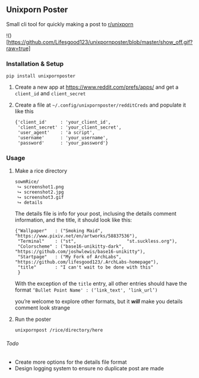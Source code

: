 ## Unixporn Poster

Small cli tool for quickly making a post to [r/unixporn](https://reddit.com/r/unixporn)

!()[https://github.com/Lifesgood123/unixpornposter/blob/master/show_off.gif?raw=true]

### Installation & Setup

```shell
pip install unixpornposter
```

1. Create a new app at https://www.reddit.com/prefs/apps/ and get a `client_id` and `client_secret`

1. Create a file at `~/.config/unixpornposter/redditCreds` and populate it like this 

   ```python3
   {'client_id'     : 'your_client_id',
    'client_secret' : 'your_client_secret',
    'user_agent'    : 'a script',
    'username'      : 'your_username',
    'password'      : 'your_password'}
   ```

### Usage 

1. Make a rice directory

   ```
   sowmRice/
    ⮡ screenshot1.png
    ⮡ screenshot2.jpg
    ⮡ screenshot3.gif
    ⮡ details
   ```

   The details file is info for your post, inclusing the details comment information, and the title, it should look like this: 

   ```python3
   {"Wallpaper"   : ("Smoking Maid",         "https://www.pixiv.net/en/artworks/58837536"),
    "Terminal"    : ("st",                   "st.suckless.org"),
    "Colorscheme" : ("base16-unikitty-dark", "https://github.com/joshwlewis/base16-unikitty"),
    "Startpage"   : ("My Fork of ArchLabs",  "https://github.com/lifesgood123/.ArchLabs-homepage"),
    "title"       : "I can't wait to be done with this"
    }
   
   ```

   With the exception of the `title` entry, all other entries should have the format `‘Bullet Point Name' : (‘link_text', ‘link_url’)`

   you’re welcome to explore other formats, but it ***will*** make you details comment look strange

1. Run the poster

   `unixpornpost /rice/directory/here`



###### Todo

- Create more options for the details file format
- Design logging system to ensure no duplicate post are made
